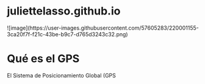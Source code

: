 # juliettelasso.github.io

<!DOCTYPE html>![image](https://user-images.githubusercontent.com/57605283/220001155-3ca20f7f-f21c-43be-b9c7-d765d3243c32.png)
<html>
<head>
<style>
body {background-color: powderblue;}
h1   {color: red;}
p    {color: blue;}
</style>
</head>
<body>

<h1>Qué es el GPS</h1>
<p> El Sistema de Posicionamiento Global (GPS</p>
</body>
</html>

